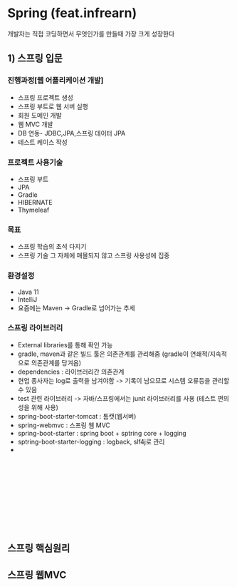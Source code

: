 # Spring (feat.infrearn)

개발자는 직접 코딩하면서 무엇인가를 만들때 가장 크게 성장한다<BR>

## 1) 스프링 입문



### 진행과정[웹 어플리케이션 개발]
- 스프링 프로젝트 생성
- 스프링 부트로 웹 서버 실행
- 회원 도메인 개발
- 웹 MVC 개발
- DB 연동- JDBC,JPA,스프링 데이터 JPA
- 테스트 케이스 작성


### 프로젝트 사용기술
- 스프링 부트
- JPA
- Gradle
- HIBERNATE
- Thymeleaf

### 목표
- 스프링 학습의 초석 다지기
- 스프링 기술 그 자체에 매몰되지 않고 스프링 사용성에 집중


### 환경설정
- Java 11
- IntelliJ
- 요즘에는 Maven -> Gradle로 넘어가는 추세

  

  
### 스프링 라이브러리
- External libraries를 통해 확인 가능
- gradle, maven과 같은 빌드 툴은 의존관계를 관리해줌 (gradle이 연쇄적/지속적으로 의존관계를 당겨옴)
- dependencies : 라이브러리간 의존관계
- 현업 종사자는 log로 출력을 남겨야함 -> 기록이 남으므로 시스템 오류등을 관리할 수 있음
- test 관련 라이브러리 -> 자바/스프링에서는 junit 라이브러리를 사용 (테스트 편의성을 위해 사용)  
- spring-boot-starter-tomcat : 톰캣(웹서버)
- spring-webmvc : 스프링 웹 MVC
- spring-boot-starter : spring boot + sptring core + logging
- sptring-boot-starter-logging : logback, slf4j로 관리
- 
  
  
  

  
<br><br><br><br><br><br><br><br><br>  
 
## 스프링 핵심원리
## 스프링 웹MVC
